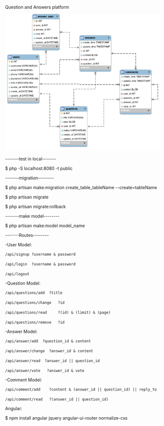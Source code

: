 Question and Answers platform

![image](https://github.com/bsun33/QuestionsAndAnswers/raw/master/qa.png)


-------test in local-------

$ php -S localhost:8080 -t public

-------migration--------

$ php artisan make:migration create_table_tableName --create=tableName

$ php artisan migrate

$ php artisan migrate:rollback

-------make model--------

$ php artisan make:model model_name


-------Routes--------

-User Model:

    /api/signup ?username & password

    /api/login  ?username & password

    /api/logout

-Question Model:

    /api/questions/add  ?title

    /api/questions/change   ?id

    /api/questions/read     ?(id) & (limit) & (page)

    /api/questions/remove   ?id

-Answer Model:

    /api/answer/add  ?question_id & content

    /api/answer/change  ?answer_id & content

    /api/answer/read  ?answer_id || question_id

    /api/answer/vote   ?answer_id & vote

-Comment Model:

    /api/comment/add    ?content & (answer_id || question_id) || reply_to

    /api/comment/read   ?(answer_id || question_id)



Angular:

$ npm install angular jquery angular-ui-router normalize-css